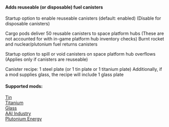 #### Adds reuseable (or disposable) fuel canisters

Startup option to enable reuseable canisters (default: enabled)
(Disable for disposable canisters)

Cargo pods deliver 50 reusable canisters to space platform hubs
(These are not accounted for with in-game platform hub inventory checks)
Burnt rocket and nuclear/plutonium fuel returns canisters

Startup option to spill or void canisters on space platform hub overflows
(Applies only if canisters are reuseable)

Canister recipe:
1 steel plate (or 1 tin plate or 1 titanium plate)
Additionally, if a mod supplies glass, the recipe will include 1 glass plate

#### Supported mods:
[Tin](https://mods.factorio.com/mod/bztin)  
[Titanium](https://mods.factorio.com/mod/bztitanium)  
[Glass](https://mods.factorio.com/mod/Glass)  
[AAI Industry](https://mods.factorio.com/mod/aai-industry)  
[Plutonium Energy](https://mods.factorio.com/mod/PlutoniumEnergy)  
